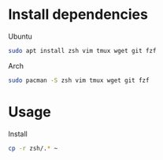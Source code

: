 # Install dependencies

Ubuntu
```bash
sudo apt install zsh vim tmux wget git fzf
```

Arch
```bash
sudo pacman -S zsh vim tmux wget git fzf
```

# Usage
Install
```bash
cp -r zsh/.* ~
```
